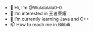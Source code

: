 - 👋 Hi, I’m @Wulalalala0-0
- 👀 I’m interested in 王者荣耀
- 🌱 I’m currently learning Java and C++
- 📫 How to reach me in Bilibili

<!---
Wulalalala0-0/Wulalalala0-0 is a ✨ special ✨ repository because its `README.md` (this file) appears on your GitHub profile.
You can click the Preview link to take a look at your changes.
--->
